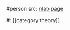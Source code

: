 #person 
src: [nlab page](https://ncatlab.org/davidcorfield/show/HomePage) 

#: [[category theory]] 